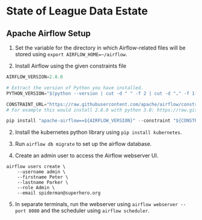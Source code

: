 # State of League Data Estate

## Apache Airflow Setup

1. Set the variable for the directory in which Airflow-related files will be stored using
``export AIRFLOW_HOME=~/airflow``.

2. Install Airflow using the given constraints file
```python
AIRFLOW_VERSION=2.8.0

# Extract the version of Python you have installed.
PYTHON_VERSION="$(python --version | cut -d " " -f 2 | cut -d "." -f 1-2)"

CONSTRAINT_URL="https://raw.githubusercontent.com/apache/airflow/constraints-${AIRFLOW_VERSION}/constraints-${PYTHON_VERSION}.txt"
# For example this would install 2.8.0 with python 3.8: https://raw.githubusercontent.com/apache/airflow/constraints-2.8.0/constraints-3.8.txt

pip install "apache-airflow==${AIRFLOW_VERSION}" --constraint "${CONSTRAINT_URL}"
```

2. Install the kubernetes python library using ``pip install kubernetes``.

3. Run ``airflow db migrate`` to set up the airflow database.

4. Create an admin user to access the Airflow webserver UI.
```
airflow users create \
    --username admin \
    --firstname Peter \
    --lastname Parker \
    --role Admin \
    --email spiderman@superhero.org
```

5. In separate terminals, run the webserver using ``airflow webserver --port 8080`` and the scheduler using ``airflow scheduler``.